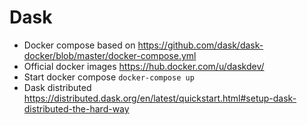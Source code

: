 # Dask

- Docker compose based on <https://github.com/dask/dask-docker/blob/master/docker-compose.yml>
- Official docker images <https://hub.docker.com/u/daskdev/>
- Start docker compose `docker-compose up`
- Dask distributed <https://distributed.dask.org/en/latest/quickstart.html#setup-dask-distributed-the-hard-way>
